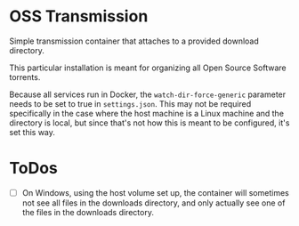 # OSS Transmission

Simple transmission container that attaches to a provided download directory.

This particular installation is meant for organizing all Open Source Software torrents.

Because all services run in Docker, the `watch-dir-force-generic` parameter needs to be set to true in `settings.json`.
This may not be required specifically in the case where the host machine is a Linux machine and the directory is local, but since that's not how this is meant to be configured, it's set this way.

# ToDos

- [ ] On Windows, using the host volume set up, the container will sometimes not see all files in the downloads directory, and only actually see one of the files in the downloads directory.
